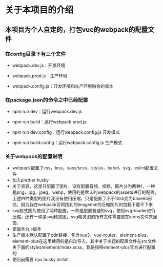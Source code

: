 # 关于本项目的介绍

## 本项目为个人自定的，打包vue的webpack的配置文件

### 在config目录下有三个文件

- webpack.dev.js：开发环境

- webpack.prod.js：生产环境

- webpack.config.js：开发环境和生产环境融合的版本

### 在package.json的命令之中已经配置

- npm run dev：运行webpack.dev.js

- npm run build：运行webpack.prod.js

- npm run dev:config：运行webpack.config.js 开发模式

- npm run build:config：运行webpack.config.js 生产模式



### 关于webpack的配置说明

- webpack配置了css，less，sass/scss，stylus，babel，svg，eslint配置文件
- 加入prettier husky
- 关于资源，这里只配置了图片，没有配置音频，视频，图片分为两种1，一种是png，jpg，jpeg，webp，使用的是默认的webpack的assets进行的配置，上述四种类型的图片我没有使用压缩，只是配置了小于10kb变为base64形式，因为我在webpack官网找到的imagemin的压缩图片的包我下载不下来
- svg格式图片使用了两种配置，一种是配置普通的svg，使用svg-loader进行压缩，还有一种是svg精灵图，svg精灵图的所有文件需要放在icons文件夹里面，
- 该版本为js版本
- 生产版本默认配置了cdn链接，包含vue3，vue-router，element-plus，element-plus在这里使用的是自动导入，其中关于主题的配置文件在src文件夹下面的styles/element/index.scss，我是按照element-plus官方进行配置的
- 使用前需要 npx husky install



